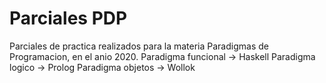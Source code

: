 # Parciales PDP
Parciales de practica realizados para la materia Paradigmas de Programacion, en el anio 2020.
Paradigma funcional -> Haskell
Paradigma logico -> Prolog
Paradigma objetos -> Wollok
